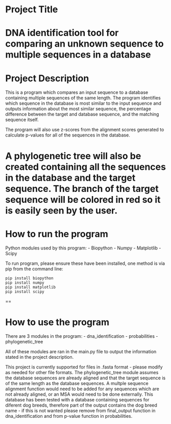 Project Title
==
DNA identification tool for comparing an unknown sequence to multiple sequences in a database 
==

Project Description
==
This is a program which compares an input sequence to a database containing multiple sequences of the same length. The program identifies which sequence in the database is most similar to the input sequence and outputs information about the most similar sequence, the percentage difference between the target and database sequence, and the matching sequence itself. 

The program will also use z-scores from the alignment scores generated to calculate p-values for all of the sequences in the database. 

A phylogenetic tree will also be created containing all the sequences in the database and the target sequence. The branch of the target sequence will be colored in red so it is easily seen by the user. 
==

How to run the program
==
Python modules used by this program:
    - Biopython
    - Numpy 
    - Matplotlib 
    - Scipy 

To run program, please ensure these have been installed, one method is via pip from the command line:

    pip install biopython
    pip install numpy
    pip install matplotlib
    pip install scipy
==

How to use the program 
==
There are 3 modules in the program: 
    - dna_identification
    - probabilities
    - phylogenetic_tree

All of these modules are ran in the main.py file to output the information stated in the project description.

This project is currently supported for files in .fasta format - please modify as needed for other file formats. 
The phylogenetic_tree module assumes the database sequences are already aligned and that the target sequence is of the same length as the database sequences. A multple sequence alignment function would need to be added for any sequences which are not already aligned, or an MSA would need to be done externally. 
This database has been tested with a database containing sequences for diferent dog breeds, therefore part of the output contains the dog breed name - if this is not wanted please remove from final_output function in dna_identification and from p-value function in probabilities. 
